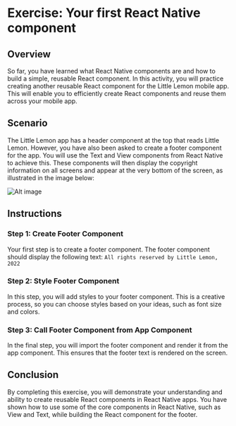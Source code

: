 # Exercise: Your first React Native component

## Overview 
So far, you have learned what React Native components are and how to build a simple, reusable React component. In this activity, you will practice creating another reusable React component for the Little Lemon mobile app. This will enable you to efficiently create React components and reuse them across your mobile app.

## Scenario
The Little Lemon app has a header component at the top that reads Little Lemon. However, you have also been asked to create a footer component for the app. You will use the Text and View components from React Native to achieve this. These components will then display the copyright information on all screens and appear at the very bottom of the screen, as illustrated in the image below:

![Alt image](https://d3c33hcgiwev3.cloudfront.net/imageAssetProxy.v1/m_QthiwGR_GybLQdIQeg-w_ed1e770f94264c348f017bae71bebba1_5134-Your-fist-component.png?expiry=1683072000000&hmac=xuyNSSo983wM-88oKUBtSzdvvptWAPzaX-JBwOvqps0)

## Instructions

### Step 1: Create Footer Component
Your first step is to create a footer component. The footer component should display the following text:
`All rights reserved by Little Lemon, 2022`

### Step 2: Style Footer Component 
In this step, you will add styles to your footer component. This is a creative process, so you can choose styles based on your ideas, such as font size and colors.

### Step 3: Call Footer Component from App Component
In the final step, you will import the footer component and render it from the app component. This ensures that the footer text is rendered on the screen.

## Conclusion
By completing this exercise, you will demonstrate your understanding and ability to create reusable React components in React Native apps. You have shown how to use some of the core components in React Native, such as View and Text, while building the React component for the footer.           